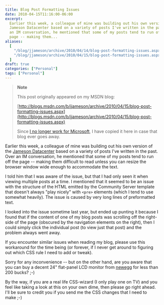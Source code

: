 ```yaml
---
title: Blog Post Formatting Issues
date: 2010-04-15T11:16:00-06:00
excerpt:
  Earlier this week, a colleague of mine was building out his own version of the
  Jameson Datacenter based on a variety of posts I've written in the past. Over
  an IM conversation, he mentioned that some of my posts tend to run off the
  page -- making them...
aliases:
  [
    "/blog/jjameson/archive/2010/04/14/blog-post-formatting-issues.aspx",
    "/blog/jjameson/archive/2010/04/15/blog-post-formatting-issues.aspx",
  ]
draft: true
categories: ["Personal"]
tags: ["Personal"]
---
```


> **Note**
>
> This post originally appeared on my MSDN blog:
>
> [http://blogs.msdn.com/b/jjameson/archive/2010/04/15/blog-post-formatting-issues.aspx](http://blogs.msdn.com/b/jjameson/archive/2010/04/15/blog-post-formatting-issues.aspx)
>
> Since
> [I no longer work for Microsoft](/blog/jjameson/2011/09/02/last-day-with-microsoft),
> I have copied it here in case that blog ever goes away.

Earlier this week, a colleague of mine was building out his own version of the
[Jameson Datacenter](/blog/jjameson/2009/09/14/the-jameson-datacenter) based on
a variety of posts I've written in the past. Over an IM conversation, he
mentioned that some of my posts tend to run off the page -- making them
difficult to read unless you can resize the browser window wide enough to
accommodate the text.

I told him that I was aware of the issue, but that I had only seen it when
viewing multiple posts at a time. I mentioned that it seemed to be an issue with
the structure of the HTML emitted by the Community Server template that doesn't
always "play nicely" with `<pre>` elements (which I tend to use somewhat
heavily). The issue is caused by very long lines of preformatted text.

I looked into the issue sometime last year, but ended up punting it because I
found that if the content of one of my blog posts was scrolling off the
right-side of the page (obscured by the navigation elements on the right), then
I could simply click the individual post (to view just that post) and the
problem always went away.

If you encounter similar issues when reading my blog, please use this workaround
for the time being (or forever, if I never get around to figuring out which CSS
rule I need to add or tweak).

Sorry for any inconvenience -- but on the other hand, are you aware that you can
buy a decent 24" flat-panel LCD monitor from [newegg](http://www.newegg.com/)
for less than 200 bucks? ;-)

By the way, if you are a real life CSS-wizard (I only play one on TV) and you
feel like taking a look at this on your own dime, then please go right ahead.
I'll be sure to credit you if you send me the CSS changes that I need to make
;-)
